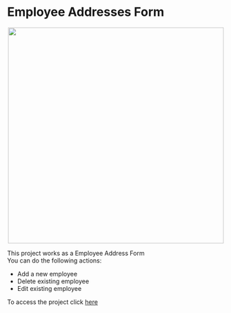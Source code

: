 # Employee Addresses Form

<p align="center">
  <img src="bank_simulator_logo.png" width="500">
</p>

<p>This project works as a Employee Address Form<br>
You can do the following actions:
</p>
<ul>
  <li>Add a new employee</li>
  <li>Delete existing employee</li>
  <li>Edit existing employee</li>
</ul>
<p>To access the project click <a href='https://employee-address-form.vercel.app/'>here</a> </p>


